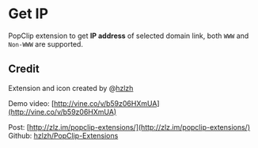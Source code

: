 Get IP
===

PopClip extension to get **IP address** of selected domain link, both `WWW` and `Non-WWW` are supported.

## Credit
Extension and icon created by @[hzlzh](https://twitter.com/hzlzh 'Contact me on Twitter')  

Demo video: [http://vine.co/v/b59z06HXmUA](http://vine.co/v/b59z06HXmUA)

Post: [http://zlz.im/popclip-extensions/](http://zlz.im/popclip-extensions/)  
Github: [hzlzh/PopClip-Extensions](https://github.com/hzlzh/PopClip-Extensions)